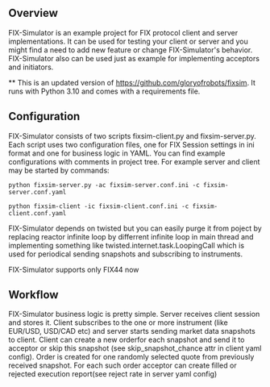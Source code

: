 Overview
--------

FIX-Simulator is an example project for FIX protocol client and server implementations.
It can be used for testing your client or server and you might find a need to add new feature or change FIX-Simulator's behavior.  FIX-Simulator also can be used just as example for implementing acceptors and initiators.

** This is an updated version of https://github.com/gloryofrobots/fixsim.  It runs with Python 3.10 and comes with a requirements file.

Configuration
-------------

FIX-Simulator consists of two scripts fixsim-client.py and fixsim-server.py. Each
script uses two configuration files, one for FIX Session settings in ini format
and one for business logic in YAML. You can find example configurations with
comments in project tree. For example server and client may be started by commands:

```
python fixsim-server.py -ac fixsim-server.conf.ini -c fixsim-server.conf.yaml
```
```
python fixsim-client -ic fixsim-client.conf.ini -c fixsim-client.conf.yaml
```

FIX-Simulator depends on twisted but you can easily purge it from poject by replacing reactor infinite loop by differrent infinite loop in main thread and implementing something like twisted.internet.task.LoopingCall which is used for periodical sending snapshots and subscribing to instruments.

FIX-Simulator supports only FIX44 now

Workflow
--------

FIX-Simulator business logic is pretty simple. Server receives client session and stores it. Client subscribes to the one or more instrument (like EUR/USD, USD/CAD etc) and server starts sending market data snapshots to client. Client can create a new orderfor each snapshot and send it to acceptor or skip this snapshot (see skip_snapshot_chance attr in client yaml config). Order is created for one randomly selected quote from previously received snapshot. For each such order acceptor can create filled or rejected execution report(see reject rate in server yaml config)


